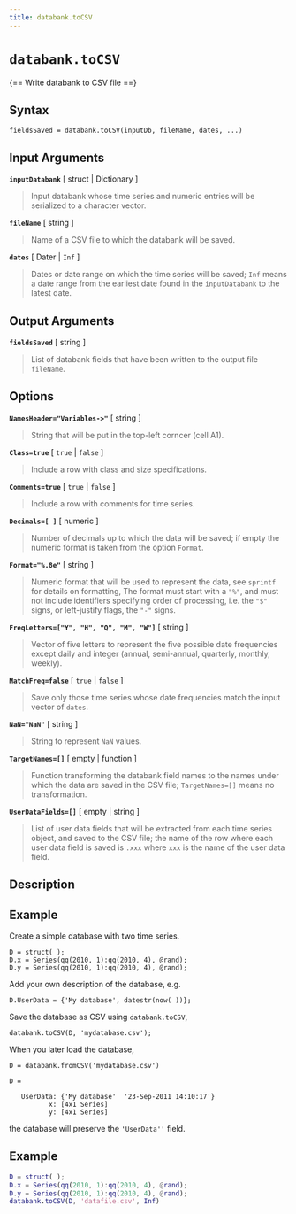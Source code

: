 ```yaml
---
title: databank.toCSV
---
```


# `databank.toCSV`

{== Write databank to CSV file ==}


## Syntax

    fieldsSaved = databank.toCSV(inputDb, fileName, dates, ...)


## Input Arguments


__`inputDatabank`__ [ struct | Dictionary ]
> 
> Input databank whose time series and numeric entries will be serialized
> to a character vector.
> 

__`fileName`__ [ string ]
> 
> Name of a CSV file to which the databank will be saved.
> 

__`dates`__ [ Dater | `Inf` ] 
> 
> Dates or date range on which the time series will be saved; `Inf` means
> a date range from the earliest date found in the `inputDatabank` to the
> latest date.
> 

## Output Arguments

__`fieldsSaved`__ [ string ]
> 
> List of databank fields that have been written to the output file 
> `fileName`.
> 


## Options

__`NamesHeader="Variables->"`__ [ string ] 
> 
> String that will be put in the top-left corncer (cell A1).
> 

__`Class=true`__ [ `true` | `false` ] 
> 
> Include a row with class and size specifications.
> 

__`Comments=true`__ [ `true` | `false` ] 
> 
> Include a row with comments for time series.
> 

__`Decimals=[ ]`__ [ numeric ] 
> 
> Number of decimals up to which the data will be saved; if empty the
> numeric format is taken from the option `Format`.
> 

__`Format="%.8e"`__ [ string ] 
> 
> Numeric format that will be used to represent the data, see `sprintf` for
> details on formatting, The format must start with a `"%"`, and must not
> include identifiers specifying order of processing, i.e. the `"$"` signs,
> or left-justify flags, the `"-"` signs.
> 

__`FreqLetters=["Y", "H", "Q", "M", "W"]`__ [ string ] 
> 
> Vector of five letters to represent the five possible date frequencies except daily
> and integer (annual, semi-annual, quarterly, monthly, weekly).
> 

__`MatchFreq=false`__ [ `true` | `false` ] 
> 
> Save only those time series whose date frequencies match the input vector
> of `dates`.
> 

__`NaN="NaN"`__ [ string ] 
> 
> String to represent `NaN` values.
> 

__`TargetNames=[]`__ [ empty | function ]
> 
> Function transforming the databank field names to the names under which
> the data are saved in the CSV file; `TargetNames=[]` means no
> transformation.
> 

__`UserDataFields=[]`__ [ empty | string ]
> 
> List of user data fields that will be extracted from each time series
> object, and saved to the CSV file; the name of the row where each user
> data field is saved is `.xxx` where `xxx` is the name of the user data
> field.
> 

## Description


## Example

Create a simple database with two time series.

    D = struct( );
    D.x = Series(qq(2010, 1):qq(2010, 4), @rand);
    D.y = Series(qq(2010, 1):qq(2010, 4), @rand);

Add your own description of the database, e.g.

    D.UserData = {'My database', datestr(now( ))};

Save the database as CSV using `databank.toCSV`, 

    databank.toCSV(D, 'mydatabase.csv');

When you later load the database, 

    D = databank.fromCSV('mydatabase.csv')

    D = 

       UserData: {'My database'  '23-Sep-2011 14:10:17'}
              x: [4x1 Series]
              y: [4x1 Series]

the database will preserve the `'UserData''` field.


## Example

```matlab
D = struct( );
D.x = Series(qq(2010, 1):qq(2010, 4), @rand);
D.y = Series(qq(2010, 1):qq(2010, 4), @rand);
databank.toCSV(D, 'datafile.csv', Inf)
```


